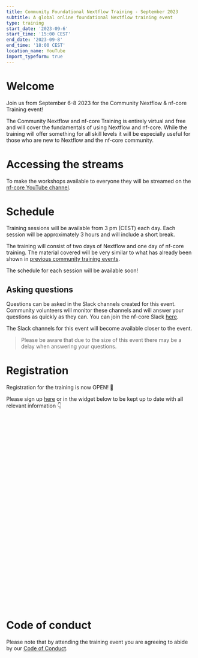 ```yaml
---
title: Community Foundational Nextflow Training - September 2023
subtitle: A global online foundational Nextflow training event
type: training
start_date: '2023-09-6'
start_time: '15:00 CEST'
end_date: '2023-09-8'
end_time: '18:00 CEST'
location_name: YouTube
import_typeform: true
---
```


# Welcome

Join us from September 6-8 2023 for the Community Nextflow & nf-core Training event!

The Community Nextflow and nf-core Training is entirely virtual and free and will cover the fundamentals of using Nextflow and nf-core. While the training will offer something for all skill levels it will be especially useful for those who are new to Nextflow and the nf-core community.

# Accessing the streams

To make the workshops available to everyone they will be streamed on the [nf-core YouTube channel](https://www.youtube.com/c/nf-core).

# Schedule

Training sessions will be available from 3 pm (CEST) each day. Each session will be approximately 3 hours and will include a short break.

The training will consist of two days of Nextflow and one day of nf-core training. The material covered will be very similar to what has already been shown in [previous community training events](https://www.youtube.com/@nf-core/playlists?view=50&sort=dd&shelf_id=2).

The schedule for each session will be available soon!

## Asking questions

Questions can be asked in the Slack channels created for this event. Community volunteers will monitor these channels and will answer your questions as quickly as they can. You can join the nf-core Slack [here](https://nf-co.re/join/slack).

The Slack channels for this event will become available closer to the event.

> Please be aware that due to the size of this event there may be a delay when answering your questions.

# Registration

Registration for the training is now OPEN! 🎉

Please sign up [here](https://form.typeform.com/to/FsaLza9Y) or in the widget below to be kept up to date with all relevant information 👇

<div data-tf-widget="FsaLza9Y" style="width:100%;height:500px;color:#FFFFFF;"></div>

# Code of conduct

Please note that by attending the training event you are agreeing to abide by our [Code of Conduct](https://nf-co.re/code_of_conduct).
